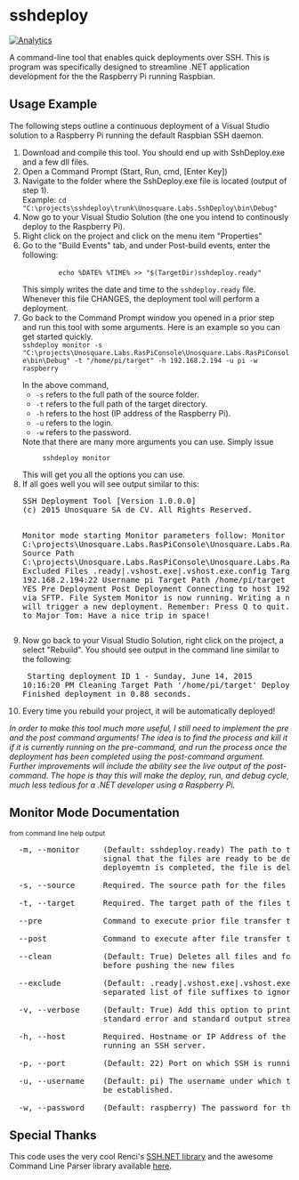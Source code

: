 # sshdeploy
 [![Analytics](https://ga-beacon.appspot.com/UA-8535255-2/unosquare/sshdeploy/)](https://github.com/igrigorik/ga-beacon)

A command-line tool that enables quick deployments over SSH. This is program was specifically designed to streamline .NET application development for the the Raspberry Pi running Raspbian. 

<h2>Usage Example</h2>

The following steps outline a continuous deployment of a Visual Studio solution to a Raspberry Pi running the default Raspbian SSH daemon.

<ol>
     <li>Download and compile this tool. You should end up with SshDeploy.exe and a few dll files.</li>
     <li>Open a Command Prompt (Start, Run, cmd, [Enter Key])</li>
     <li>
     Navigate to the folder where the SshDeploy.exe file is located (output of step 1).
     <br />Example:
     <code>cd "C:\projects\sshdeploy\trunk\Unosquare.Labs.SshDeploy\bin\Debug"</code>
     </li>
     <li>Now go to your Visual Studio Solution (the one you intend to continously deploy to the Raspberry Pi).
     </li>
     <li>Right click on the project and click on the menu item "Properties"</li>
     <li>Go to the "Build Events" tab, and under Post-build events, enter the following: <br />
         <code>
         echo %DATE% %TIME% >> "$(TargetDir)sshdeploy.ready"
         </code>
         <br />
         This simply writes the date and time to the <code>sshdeploy.ready</code> file. Whenever this file CHANGES, the deployment tool will perform a deployment.
     </li>
     <li>
     Go back to the Command Prompt window you opened in a prior step and run this tool with some arguments. Here is an example so you can get started quickly.
     <br />
     <code>sshdeploy monitor -s "C:\projects\Unosquare.Labs.RasPiConsole\Unosquare.Labs.RasPiConsole\bin\Debug" -t "/home/pi/target" -h 192.168.2.194 -u pi -w raspberry
     </code>
     <br />
     In the above command,
     <ul>
     <li><code>-s</code> refers to the full path of the source folder.</li>
     <li><code>-t</code> refers to the full path of the target directory.</li>
     <li><code>-h</code> refers to the host (IP address of the Raspberry Pi).</li>
     <li><code>-u</code> refers to the login.</li>
     <li><code>-w</code> refers to the password.</li>
     </ul>
     Note that there are many more arguments you can use. Simply issue <br />
     <code>
     sshdeploy monitor
     </code>
     <br />This will get you all the options you can use.
     </li>
     <li>If all goes well you will see output similar to this:<br />
     <pre>
SSH Deployment Tool [Version 1.0.0.0]
(c) 2015 Unosquare SA de CV. All Rights Reserved.

Monitor mode starting
Monitor parameters follow:
    Monitor File    C:\projects\Unosquare.Labs.RasPiConsole\Unosquare.Labs.RasPiConsole\bin\Debug\sshdeploy.ready
    Source Path     C:\projects\Unosquare.Labs.RasPiConsole\Unosquare.Labs.RasPiConsole\bin\Debug
    Excluded Files  .ready|.vshost.exe|.vshost.exe.config
    Target Address  192.168.2.194:22
    Username        pi
    Target Path     /home/pi/target
    Clean Target    YES
    Pre Deployment
    Post Deployment
Connecting to host 192.168.2.194:22 via SFTP.
File System Monitor is now running.
Writing a new monitor file will trigger a new deployment.
Remember: Press Q to quit.
Ground Control to Major Tom: Have a nice trip in space!
     </pre>
     </li>
     <li>Now go back to your Visual Studio Solution, right click on the project, a select "Rebuild". You should see output in the command line similar to the following:<br />
     <pre>
     Starting deployment ID 1 - Sunday, June 14, 2015 10:16:20 PM
     Cleaning Target Path '/home/pi/target'
     Deploying 3 files.
     Finished deployment in 0.88 seconds.
     </pre>
     </li>
     <li>
     Every time you rebuild your project, it will be automatically deployed!
     </li>
</ol>

<i>In order to make this tool much more useful, I still need to implement the pre and the post command arguments! The idea is to find the process and kill it if it is currently running on the pre-command, and run the process once the deployment has been completed using the post-command argument. Further improvements will include the ability see the live output of the post-command. The hope is thay this will make the deploy, run, and debug cycle, much less tedious for a .NET developer using a Raspberry Pi.</i>

<h2>Monitor Mode Documentation</h2><small>from command line help output</small>

<pre>
  -m, --monitor     (Default: sshdeploy.ready) The path to the file used as a
                    signal that the files are ready to be deployed. Once the
                    deployemtn is completed, the file is deleted.

  -s, --source      Required. The source path for the files to transfer

  -t, --target      Required. The target path of the files to transfer

  --pre             Command to execute prior file transfer to target

  --post            Command to execute after file transfer to target

  --clean           (Default: True) Deletes all files and folders on the target
                    before pushing the new files

  --exclude         (Default: .ready|.vshost.exe|.vshost.exe.config) a pipe (|)
                    separated list of file suffixes to ignore while deploying.

  -v, --verbose     (Default: True) Add this option to print messages to
                    standard error and standard output streams.

  -h, --host        Required. Hostname or IP Address of the target. -- Must be
                    running an SSH server.

  -p, --port        (Default: 22) Port on which SSH is running.

  -u, --username    (Default: pi) The username under which the connection will
                    be established.

  -w, --password    (Default: raspberry) The password for the given username.
</pre>

<h2>Special Thanks</h2>
<p>
This code uses the very cool Renci's <a href="https://sshnet.codeplex.com/" target="_blank">SSH.NET library</a> and the awesome Command Line Parser library available <a href="https://github.com/gsscoder/commandline" target="_blank">here</a>.
</p>
